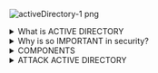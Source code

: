 ![activeDirectory-1 png](https://user-images.githubusercontent.com/50571084/133897991-16f153c4-fb5c-4ab1-85be-8a94e66916b4.png)




<details>
  <summary>What is ACTIVE DIRECTORY</summary>
  
___________________________________________________________________________________
  
  AD is a Directory Service to manage Windows Domain Network with 2 main features :
  
    1) Store info related to objects (PC, Users, Devices, ecc...)
    2) Authenticates with KERBEROS   

  Other features can be performed with AD like :
  
  * Monitoring for security porpuse with tools
  * Password policies
  * Remote management
  * Disaster recovery plan
  * Other more...
  
  ___________________________________________________________________________________
</details>

<details>
  <summary>Why is so IMPORTANT in security?</summary>
  
  ___________________________________________________________________________________
  
  * Most common identity management (about 95% of network use AD)
  * Exploitable **whitout** patchable exploit (abuse features, trust, components, ecc...)
  
  ___________________________________________________________________________________
</details>

<details>
  <summary>COMPONENTS</summary>
  
  ___________________________________________________________________________________
  
  <details>
     <summary>PHYSICAL</summary>
   
   <p align="center">
    <img src="https://user-images.githubusercontent.com/50571084/133898232-82da4477-04bd-49d0-8b9d-0778094d71fc.png" />
   </p>
    
    1. DOMAIN CONTROLLER

      A) Essentially is a host with a copy of AD Directory
      B) Provide AUTHENTICATION & AUTHORIZATION 
      C) Allow Administrative access to manage users and resources inside the network
      D) Replicate updates to other DC inside the same forest
    
   <p align="center">
    <img src="https://user-images.githubusercontent.com/50571084/133906433-f7efc435-921f-4676-b09b-b7e103d32a90.png" />
   </p>
   
    2. DATA STORE
    
      A) Consist on NTDS.dit file (Sensitive file containing all AD objects and pwd hashes)
      B) Default store on %SystemRoot%/NTDS
      C) Accessible only through Domain Controller     
  </details>
  
  
  <details>
     <summary>LOGICAL</summary>
    
    1. SCHEMA
      
      A) Defines all types of objects that can be stored in directories
      B) Enforces rules on objects creation (and configuration)
      
    2. DOMAINS 
      
      A) Administrative boundaries where specificpolicies are apllied to groups of objects
    
    3. TREES
    
      A) Is a group of domains (Domain of domains)
      B) Composed with a parent domain and childs domain 
      C) Share namespace with the parent domain      
      
    4. FOREST
      
      A) Collection of trees
      B) Share common schema, Configuration partition, Catalog, Enterprise and Schema of Admin groups
    
    5. ORGANIZATIONAL UNITS (OUS)
      
      A) Containers which can store objects
      B) Rappresent the organizzation (Hierically & Logically)
      C) Delegate permission and apply policies
    
    6. TRUST
      
      A) Provide mechanism to gain resources in other domains (like interface in IP)
      B) Can b directional (PC1 ---> OTHER DOMAIN) or transitive (PC1 ---> PC2 ---> OTHER DOMAIN)
    
    7. OBJECTS
   </details>
  
  _____________________________________
  
</details>

<details>
  <summary>ATTACK ACTIVE DIRECTORY</summary>
  
  _____________________________________
  
  Attack AD have a lot of ways to get into for semplified things we can divide in 3 steps : 
    
    A) Initial Attack Vectors 
    B) Post-Compromise Enumeration
    C) Post-Compromise Attacks
  
  <details>
    <summary>Initial Attack Vectors</summary>
    
_____________________________________
    
In this step we are going to do 2 main things :
    
    A) Initially attempt to attack
    B) Find a way into the network (Get credentials and Abuse features)
    
<details>
  <summary>LLMNR POISONING</summary>
  
  _____________________________________
  
 ## WHAT IS LLMNR?
  
  ```
  Link Local Multicast Name Resolution [LLMNR] is a protocol which identify hosts when the dns failed to
  ```
  
  ## KEY FLAW
  
  ```
  This service use user's hash and NTLMv2 (password's hash) when properly respond to
  
  We will let the victim machine connect to a (wrong/not existing) domain, LLMNR comes into and the attacker
  (acting as a MAN-IN-THE-MIDDLE) we try to get a connection to the victim
  ```
  
<p allign="center">
  <img src="https://user-images.githubusercontent.com/50571084/133907611-6340eec8-ff2b-4299-b1b0-43f25059e8f4.png">
</p>

  ## STEPS
  
    1) On attack machine, run Responder.py
    2) Make the event occurs on the victim machine
    3) Get DEM HASHES
    4) Crack hash with hashcat
    5) after gaining the credentials we can try to get a first shell (psexec.py,smbexec.py,smbexec.py)
 
  ## MITIGATIONS
    
    A) Disable LLMNR (NBT-NS too)
       OR (if can't disable)
    B) Require NAC (Network Access Controll)
    C) Strong password (> 14 char)
  
  _____________________________________
  
</details>
    
    
<details> 
  <summary>SMB RELAY</summary>
  
  _____________________________________
  
  
  ## KEY FLAW
  
  ```
  Relay hashes to specify machine (potentially) gain access
  ```
  
  ## REQUIREMENTS
  
  ```
  A) SMB signing disabled
  B) Credentials relayed must be local admin on the machine
  ```
  
  ## STEPS
  
  ```
  1) Run Responder.py (before run it change responder.conf disabling SMB anf HTTP)
  2) Set up relay (ntlmrelayx -tf [target.txt] -smb2support / -i for interractive shell) 
  3) Event Occours
  4) Automatically on the relay we won (dump SAM HASHES, get SHELL, ecc...)
  ```
  
  ## MITIGATION
  
  ```
  1) Enable SMB signing (- speed / + complex copying files)
  2) Disable NTLM (if kerberos won't work NTLM will be backup)
  3) Account tiering = limit domains to specific tasks
  4) Local admin restriction (need more service desk tickets which are vulnerable)
  ```  
    
  _____________________________________
  
</details>
    
<details>
  <summary>IPv6 ATTACK</summary>

_____________________________________
  
  

_____________________________________  
  
</details>
    
_____________________________________
    
    
  </details>  
  
  _____________________________________
  
  
</details>
